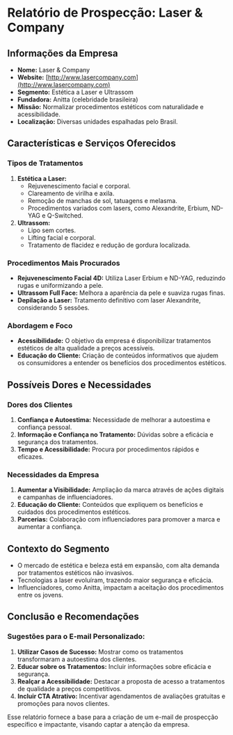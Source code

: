 # Relatório de Prospecção: Laser & Company

## Informações da Empresa
- **Nome:** Laser & Company  
- **Website:** [http://www.lasercompany.com](http://www.lasercompany.com)  
- **Segmento:** Estética a Laser e Ultrassom  
- **Fundadora:** Anitta (celebridade brasileira)  
- **Missão:** Normalizar procedimentos estéticos com naturalidade e acessibilidade.  
- **Localização:** Diversas unidades espalhadas pelo Brasil.

## Características e Serviços Oferecidos
### Tipos de Tratamentos
1. **Estética a Laser:**
   - Rejuvenescimento facial e corporal.
   - Clareamento de virilha e axila.
   - Remoção de manchas de sol, tatuagens e melasma.
   - Procedimentos variados com lasers, como Alexandrite, Erbium, ND-YAG e Q-Switched.
2. **Ultrassom:**
   - Lipo sem cortes.
   - Lifting facial e corporal.
   - Tratamento de flacidez e redução de gordura localizada.

### Procedimentos Mais Procurados
- **Rejuvenescimento Facial 4D:** Utiliza Laser Erbium e ND-YAG, reduzindo rugas e uniformizando a pele.
- **Ultrassom Full Face:** Melhora a aparência da pele e suaviza rugas finas.
- **Depilação a Laser:** Tratamento definitivo com laser Alexandrite, considerando 5 sessões.

### Abordagem e Foco
- **Acessibilidade:** O objetivo da empresa é disponibilizar tratamentos estéticos de alta qualidade a preços acessíveis.
- **Educação do Cliente:** Criação de conteúdos informativos que ajudem os consumidores a entender os benefícios dos procedimentos estéticos.

## Possíveis Dores e Necessidades
### Dores dos Clientes
1. **Confiança e Autoestima:** Necessidade de melhorar a autoestima e confiança pessoal.
2. **Informação e Confiança no Tratamento:** Dúvidas sobre a eficácia e segurança dos tratamentos.
3. **Tempo e Acessibilidade:** Procura por procedimentos rápidos e eficazes.

### Necessidades da Empresa
1. **Aumentar a Visibilidade:** Ampliação da marca através de ações digitais e campanhas de influenciadores.
2. **Educação do Cliente:** Conteúdos que expliquem os benefícios e cuidados dos procedimentos estéticos.
3. **Parcerias:** Colaboração com influenciadores para promover a marca e aumentar a confiança.

## Contexto do Segmento
- O mercado de estética e beleza está em expansão, com alta demanda por tratamentos estéticos não invasivos.
- Tecnologias a laser evoluíram, trazendo maior segurança e eficácia.
- Influenciadores, como Anitta, impactam a aceitação dos procedimentos entre os jovens.

## Conclusão e Recomendações
### Sugestões para o E-mail Personalizado:
1. **Utilizar Casos de Sucesso:** Mostrar como os tratamentos transformaram a autoestima dos clientes.
2. **Educar sobre os Tratamentos:** Incluir informações sobre eficácia e segurança.
3. **Realçar a Acessibilidade:** Destacar a proposta de acesso a tratamentos de qualidade a preços competitivos.
4. **Incluir CTA Atrativo:** Incentivar agendamentos de avaliações gratuitas e promoções para novos clientes.

Esse relatório fornece a base para a criação de um e-mail de prospecção específico e impactante, visando captar a atenção da empresa.